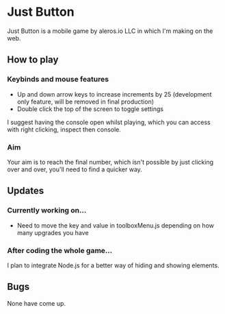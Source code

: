 # Just Button

Just Button is a mobile game by aleros.io LLC in which I'm making on the web.

## How to play

### Keybinds and mouse features

- Up and down arrow keys to increase increments by 25 (development only feature, will be removed in final production)
- Double click the top of the screen to toggle settings

I suggest having the console open whilst playing, which you can access with right clicking, inspect then console.

### Aim

Your aim is to reach the final number, which isn't possible by just clicking over and over, you'll need to find a quicker way.

## Updates

### Currently working on...

- Need to move the key and value in toolboxMenu.js depending on how many upgrades you have

### After coding the whole game...

I plan to integrate Node.js for a better way of hiding and showing elements.

## Bugs

None have come up.
